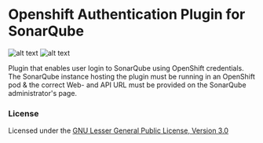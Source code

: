 # Openshift Authentication Plugin for SonarQube 


![alt text](https://www.blackducksoftware.com/sites/default/files/images/OpenShift.png)
![alt text](https://pbs.twimg.com/profile_images/628548811263078400/zIVhxKyn_400x400.png)



Plugin that enables user login to SonarQube using OpenShift credentials. The SonarQube instance hosting the plugin must be running in an OpenShift pod & the correct Web- and API URL must be provided on the SonarQube administrator's page. 


### License

Licensed under the [GNU Lesser General Public License, Version 3.0](http://www.gnu.org/licenses/lgpl.txt)
